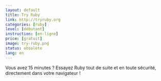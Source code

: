 ```yaml
---
layout: default
title: Try Ruby
link: http://tryruby.org
categories: [ruby]
level: [débutant]
instruction: [en-ligne]
price: [gratuit]
image: try-ruby.png
status: obsolète
lang: en
---
```


Vous avez 15 minutes ? Essayez Ruby tout de suite et en toute sécurité,
directement dans votre navigateur !
